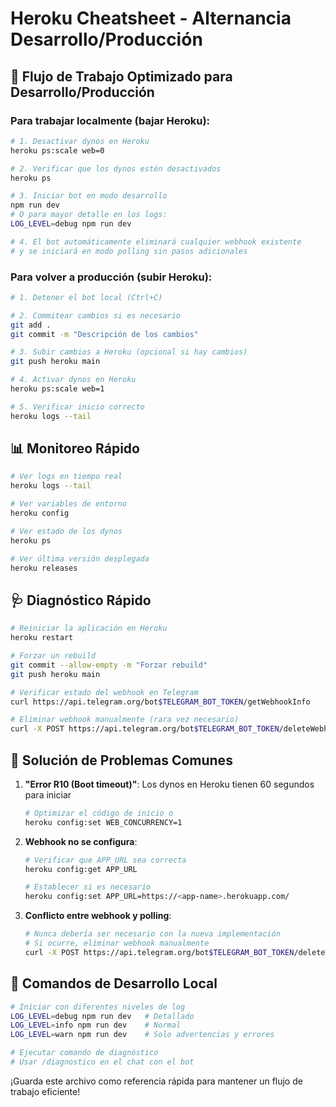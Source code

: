 # Heroku Cheatsheet - Alternancia Desarrollo/Producción

## 🔄 Flujo de Trabajo Optimizado para Desarrollo/Producción

### Para trabajar localmente (bajar Heroku):

```bash
# 1. Desactivar dynos en Heroku
heroku ps:scale web=0

# 2. Verificar que los dynos estén desactivados
heroku ps

# 3. Iniciar bot en modo desarrollo
npm run dev
# O para mayor detalle en los logs:
LOG_LEVEL=debug npm run dev

# 4. El bot automáticamente eliminará cualquier webhook existente
# y se iniciará en modo polling sin pasos adicionales
```

### Para volver a producción (subir Heroku):

```bash
# 1. Detener el bot local (Ctrl+C)

# 2. Commitear cambios si es necesario
git add .
git commit -m "Descripción de los cambios"

# 3. Subir cambios a Heroku (opcional si hay cambios)
git push heroku main

# 4. Activar dynos en Heroku
heroku ps:scale web=1

# 5. Verificar inicio correcto
heroku logs --tail
```

## 📊 Monitoreo Rápido

```bash
# Ver logs en tiempo real
heroku logs --tail

# Ver variables de entorno
heroku config

# Ver estado de los dynos
heroku ps

# Ver última versión desplegada
heroku releases
```

## 🩺 Diagnóstico Rápido

```bash
# Reiniciar la aplicación en Heroku
heroku restart

# Forzar un rebuild
git commit --allow-empty -m "Forzar rebuild"
git push heroku main

# Verificar estado del webhook en Telegram
curl https://api.telegram.org/bot$TELEGRAM_BOT_TOKEN/getWebhookInfo

# Eliminar webhook manualmente (rara vez necesario)
curl -X POST https://api.telegram.org/bot$TELEGRAM_BOT_TOKEN/deleteWebhook
```

## 🚫 Solución de Problemas Comunes

1. **"Error R10 (Boot timeout)"**: Los dynos en Heroku tienen 60 segundos para iniciar
   ```bash
   # Optimizar el código de inicio o
   heroku config:set WEB_CONCURRENCY=1
   ```

2. **Webhook no se configura**:
   ```bash
   # Verificar que APP_URL sea correcta
   heroku config:get APP_URL
   
   # Establecer si es necesario
   heroku config:set APP_URL=https://<app-name>.herokuapp.com/
   ```

3. **Conflicto entre webhook y polling**:
   ```bash
   # Nunca debería ser necesario con la nueva implementación
   # Si ocurre, eliminar webhook manualmente
   curl -X POST https://api.telegram.org/bot$TELEGRAM_BOT_TOKEN/deleteWebhook
   ```

## 🚀 Comandos de Desarrollo Local

```bash
# Iniciar con diferentes niveles de log
LOG_LEVEL=debug npm run dev   # Detallado
LOG_LEVEL=info npm run dev    # Normal
LOG_LEVEL=warn npm run dev    # Solo advertencias y errores

# Ejecutar comando de diagnóstico
# Usar /diagnostico en el chat con el bot
```

¡Guarda este archivo como referencia rápida para mantener un flujo de trabajo eficiente!